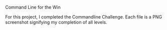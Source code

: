 Command Line for the Win

For this project, I completed the Commandline Challenge. Each file is a PNG screenshot signifying my completion of all levels.